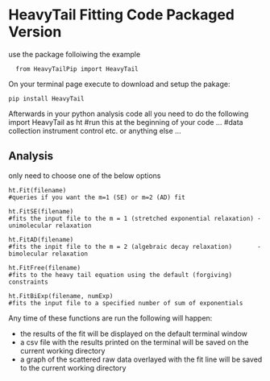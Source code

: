 # HeavyTail Fitting Code Packaged Version
  use the package folloiwing the example
```
  from HeavyTailPip import HeavyTail
```

On your terminal page execute to download and setup the pakage:
```
pip install HeavyTail
```

Afterwards in your python analysis code all you need to do the following 
import HeavyTail as ht #run this at the beginning of your code
…
#data collection instrument control etc. or anything else
…
## Analysis
only need to choose one of the below options
```
ht.Fit(filename)     
#queries if you want the m=1 (SE) or m=2 (AD) fit

ht.FitSE(filename)   
#fits the input file to the m = 1 (stretched exponential relaxation) - unimolecular relaxation

ht.FitAD(filename)   
#fits the inpit file to the m = 2 (algebraic decay relaxation)       - bimolecular relaxation

ht.FitFree(filename) 
#fits to the heavy tail equation using the default (forgiving) constraints

ht.FitBiExp(filename, numExp) 
#fits the input file to a specified number of sum of exponentials
```
Any time of these functions are run the following will happen:
* the results of the fit will be displayed on the default terminal window
* a csv file with the results printed on the terminal will be saved on the current working directory
* a graph of the scattered raw data overlayed with the fit line will be saved to the current working directory

